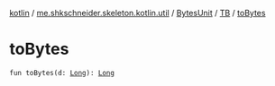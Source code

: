 [kotlin](../../../index.md) / [me.shkschneider.skeleton.kotlin.util](../../index.md) / [BytesUnit](../index.md) / [TB](index.md) / [toBytes](./to-bytes.md)

# toBytes

`fun toBytes(d: `[`Long`](https://kotlinlang.org/api/latest/jvm/stdlib/kotlin/-long/index.html)`): `[`Long`](https://kotlinlang.org/api/latest/jvm/stdlib/kotlin/-long/index.html)